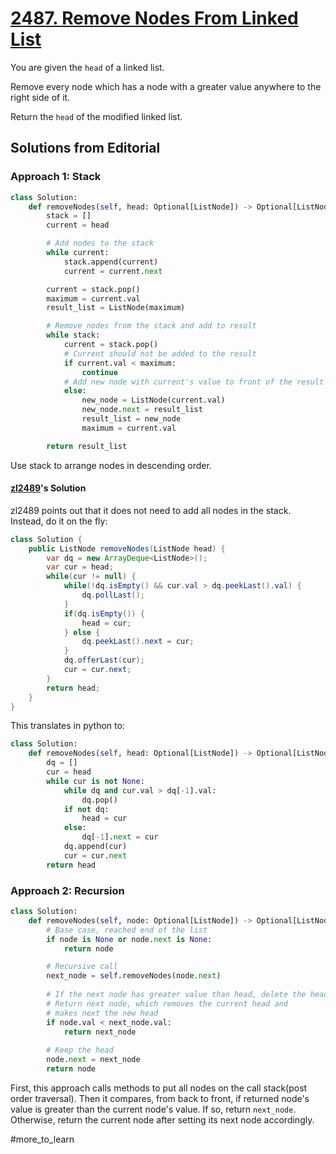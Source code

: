 # [2487. Remove Nodes From Linked List](https://leetcode.com/problems/remove-nodes-from-linked-list/?envType=daily-question&envId=2024-05-06)

You are given the `head` of a linked list.

Remove every node which has a node with a greater value anywhere to the right side of it.

Return the `head` of the modified linked list.

## Solutions from Editorial

### Approach 1: Stack

```python
class Solution:
    def removeNodes(self, head: Optional[ListNode]) -> Optional[ListNode]:
        stack = []
        current = head

        # Add nodes to the stack
        while current:
            stack.append(current)
            current = current.next

        current = stack.pop()
        maximum = current.val
        result_list = ListNode(maximum)

        # Remove nodes from the stack and add to result
        while stack:
            current = stack.pop()
            # Current should not be added to the result
            if current.val < maximum:
                continue
            # Add new node with current's value to front of the result
            else:
                new_node = ListNode(current.val)
                new_node.next = result_list
                result_list = new_node
                maximum = current.val

        return result_list
```

Use stack to arrange nodes in descending order.

#### [zl2489](https://leetcode.com/u/zl2489/)'s Solution

zl2489 points out that it does not need to add all nodes in the stack. Instead, do it on the fly:

```java
class Solution {
    public ListNode removeNodes(ListNode head) {
        var dq = new ArrayDeque<ListNode>();
        var cur = head;
        while(cur != null) {
            while(!dq.isEmpty() && cur.val > dq.peekLast().val) {
                dq.pollLast();
            }
            if(dq.isEmpty()) {
                head = cur;
            } else {
                dq.peekLast().next = cur;
            }
            dq.offerLast(cur);
            cur = cur.next;
        }
        return head;
    }
}
```

This translates in python to:

```python
class Solution:
	def removeNodes(self, head: Optional[ListNode]) -> Optional[ListNode]:
		dq = []
		cur = head
		while cur is not None:
			while dq and cur.val > dq[-1].val:
				dq.pop()
			if not dq:
				head = cur
			else:
				dq[-1].next = cur
			dq.append(cur)
			cur = cur.next
		return head
```

### Approach 2: Recursion

```python
class Solution:
    def removeNodes(self, node: Optional[ListNode]) -> Optional[ListNode]:
        # Base case, reached end of the list
        if node is None or node.next is None:
            return node

        # Recursive call
        next_node = self.removeNodes(node.next)
        
        # If the next node has greater value than head, delete the head
        # Return next node, which removes the current head and 
        # makes next the new head
        if node.val < next_node.val:
            return next_node
     
        # Keep the head
        node.next = next_node
        return node
```

First, this approach calls methods to put all nodes on the call stack(post order traversal). Then it compares, from back to front, if returned node's value is greater than the current node's value. If so, return `next_node`. Otherwise, return the current node after setting its next node accordingly.


#more_to_learn 
